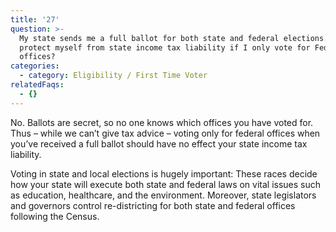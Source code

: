```yaml
---
title: '27'
question: >-
  My state sends me a full ballot for both state and federal elections. Do I
  protect myself from state income tax liability if I only vote for Federal
  offices?
categories:
  - category: Eligibility / First Time Voter
relatedFaqs:
  - {}
---
```

No. Ballots are secret, so no one knows which offices you have voted for. Thus – while we can’t give tax advice – voting only for federal offices when you’ve received a full ballot should have no effect your state income tax liability. 
 
Voting in state and local elections is hugely important: These races decide how your state will execute both state and federal laws on vital issues such as education, healthcare, and the environment. Moreover, state legislators and governors control re-districting for both state and federal offices following the Census.
